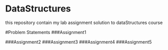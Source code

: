 # DataStructures
this repository contain my lab assignment solution to dataStructures course

#Problem Statements
###Assignment1

###Assignment2
###Assignment3
###Assignment4
###Assignment5
